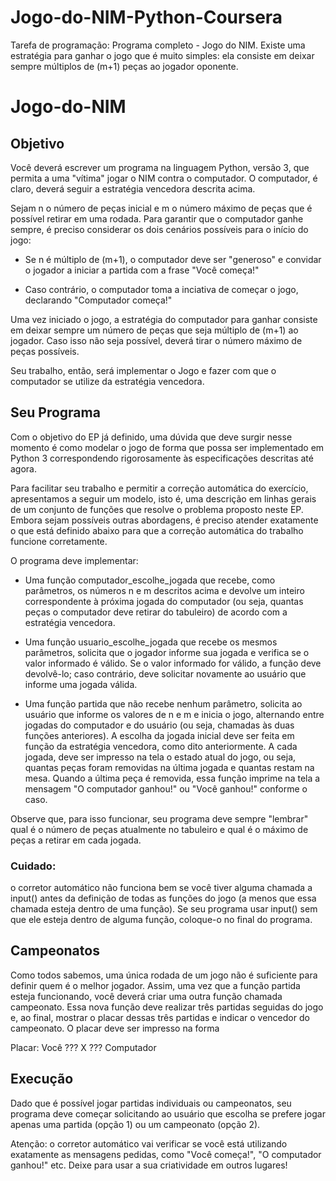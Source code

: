 # Jogo-do-NIM-Python-Coursera
Tarefa de programação: Programa completo - Jogo do NIM. Existe uma estratégia para ganhar o jogo que é muito simples: ela consiste em deixar sempre múltiplos de (m+1) peças ao jogador oponente.

# Jogo-do-NIM

## Objetivo

Você deverá escrever um programa na linguagem Python, versão 3, que permita a uma "vítima" jogar o NIM contra o computador. O computador, é claro, deverá seguir a estratégia vencedora descrita acima.

Sejam n o número de peças inicial e m o número máximo de peças que é possível retirar em uma rodada. Para garantir que o computador ganhe sempre, é preciso considerar os dois cenários possíveis para o início do jogo:

* Se n é múltiplo de (m+1), o computador deve ser "generoso" e convidar o jogador a iniciar a partida com a frase "Você começa!"

* Caso contrário, o computador toma a inciativa de começar o jogo, declarando "Computador começa!"

Uma vez iniciado o jogo, a estratégia do computador para ganhar consiste em deixar sempre um número de peças que seja múltiplo de (m+1) ao jogador. Caso isso não seja possível, deverá tirar o número máximo de peças possíveis.

Seu trabalho, então, será implementar o Jogo e fazer com que o computador se utilize da estratégia vencedora.

## Seu Programa
Com o objetivo do EP já definido, uma dúvida que deve surgir nesse momento é como modelar o jogo de forma que possa ser implementado em Python 3 correspondendo rigorosamente às especificações descritas até agora.

Para facilitar seu trabalho e permitir a correção automática do exercício, apresentamos a seguir um modelo, isto é, uma descrição em linhas gerais de um conjunto de funções que resolve o problema proposto neste EP. Embora sejam possíveis outras abordagens, é preciso atender exatamente o que está definido abaixo para que a correção automática do trabalho funcione corretamente.

O programa deve implementar:

* Uma função computador_escolhe_jogada que recebe, como parâmetros, os números n e m descritos acima e devolve um inteiro correspondente à próxima jogada do computador (ou seja, quantas peças o computador deve retirar do tabuleiro) de acordo com a estratégia vencedora.

* Uma função usuario_escolhe_jogada que recebe os mesmos parâmetros, solicita que o jogador informe sua jogada e verifica se o valor informado é válido. Se o valor informado for válido, a função deve devolvê-lo; caso contrário, deve solicitar novamente ao usuário que informe uma jogada válida.

* Uma função partida que não recebe nenhum parâmetro, solicita ao usuário que informe os valores de n e m e inicia o jogo, alternando entre jogadas do computador e do usuário (ou seja, chamadas às duas funções anteriores). A escolha da jogada inicial deve ser feita em função da estratégia vencedora, como dito anteriormente. A cada jogada, deve ser impresso na tela o estado atual do jogo, ou seja, quantas peças foram removidas na última jogada e quantas restam na mesa. Quando a última peça é removida, essa função imprime na tela a mensagem "O computador ganhou!" ou "Você ganhou!" conforme o caso.

Observe que, para isso funcionar, seu programa deve sempre "lembrar" qual é o número de peças atualmente no tabuleiro e qual é o máximo de peças a retirar em cada jogada.

### Cuidado: 
o corretor automático não funciona bem se você tiver alguma chamada a input() antes da definição de todas as funções do jogo (a menos que essa chamada esteja dentro de uma função). Se seu programa usar input() sem que ele esteja dentro de alguma função, coloque-o no final do programa.

## Campeonatos
Como todos sabemos, uma única rodada de um jogo não é suficiente para definir quem é o melhor jogador. Assim, uma vez que a função partida esteja funcionando, você deverá criar uma outra função chamada campeonato. Essa nova função deve realizar três partidas seguidas do jogo e, ao final, mostrar o placar dessas três partidas e indicar o vencedor do campeonato. O placar deve ser impresso na forma

Placar: Você ??? X ??? Computador

## Execução
Dado que é possível jogar partidas individuais ou campeonatos, seu programa deve começar solicitando ao usuário que escolha se prefere jogar apenas uma partida (opção 1) ou um campeonato (opção 2).

Atenção: o corretor automático vai verificar se você está utilizando exatamente as mensagens pedidas, como "Você começa!", "O computador ganhou!" etc. Deixe para usar a sua criatividade em outros lugares!
